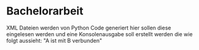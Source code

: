 # Bachelorarbeit
XML Dateien werden von Python Code generiert
hier sollen diese eingelesen werden und eine Konsolenausgabe soll erstellt werden die wie folgt aussieht:
"A ist mit B verbunden"
